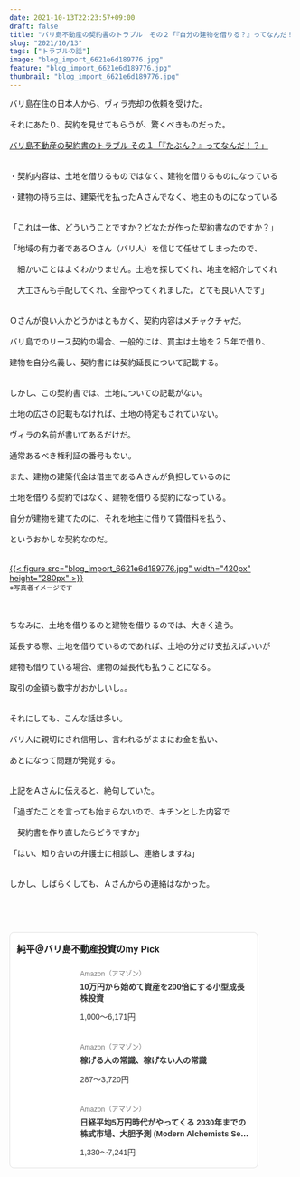 ```yaml
---
date: 2021-10-13T22:23:57+09:00
draft: false
title: "バリ島不動産の契約書のトラブル　その２「『自分の建物を借りる？』ってなんだ！？」"
slug: "2021/10/13"
tags: ["トラブルの話"]
image: "blog_import_6621e6d189776.jpg"
feature: "blog_import_6621e6d189776.jpg"
thumbnail: "blog_import_6621e6d189776.jpg"
---
```

<p>バリ島在住の日本人から、ヴィラ売却の依頼を受けた。<br/><br/>それにあたり、契約を見せてもらうが、驚くべきものだった。<br/><br/><a href="entry-12703462832.html#_=_" rel="noopener noreferrer" target="_blank">バリ島不動産の契約書のトラブル その１「『たぶん？』ってなんだ！？」</a><br/><br/><br/>・契約内容は、土地を借りるものではなく、建物を借りるものになっている<br/><br/>・建物の持ち主は、建築代を払ったＡさんでなく、地主のものになっている<br/><br/><br/>「これは一体、どういうことですか？どなたが作った契約書なのですか？」<br/><br/>「地域の有力者であるＯさん（バリ人）を信じて任せてしまったので、<br/><br/>　細かいことはよくわかりません。土地を探してくれ、地主を紹介してくれ<br/><br/>　大工さんも手配してくれ、全部やってくれました。とても良い人です」<br/><br/><br/>Ｏさんが良い人かどうかはともかく、契約内容はメチャクチャだ。<br/><br/>バリ島でのリース契約の場合、一般的には、買主は土地を２５年で借り、<br/><br/>建物を自分名義し、契約書には契約延長について記載する。<br/><br/><br/>しかし、この契約書では、土地についての記載がない。<br/><br/>土地の広さの記載もなければ、土地の特定もされていない。<br/><br/>ヴィラの名前が書いてあるだけだ。<br/><br/>通常あるべき権利証の番号もない。<br/><br/>また、建物の建築代金は借主であるＡさんが負担しているのに<br/><br/>土地を借りる契約ではなく、建物を借りる契約になっている。<br/><br/>自分が建物を建てたのに、それを地主に借りて賃借料を払う、<br/><br/>というおかしな契約なのだ。<br/><br/><br/><a href="blog_import_6621e6d189776.jpg">{{< figure src="blog_import_6621e6d189776.jpg" width="420px" height="280px" >}}</a><br/><span style="font-size:0.83em;">※写真者イメージです</span></p><p><br/><br/>ちなみに、土地を借りるのと建物を借りるのでは、大きく違う。<br/><br/>延長する際、土地を借りているのであれば、土地の分だけ支払えばいいが<br/><br/>建物も借りている場合、建物の延長代も払うことになる。<br/><br/>取引の金額も数字がおかしいし。。<br/><br/><br/>それにしても、こんな話は多い。<br/><br/>バリ人に親切にされ信用し、言われるがままにお金を払い、<br/><br/>あとになって問題が発覚する。<br/><br/><br/>上記をＡさんに伝えると、絶句していた。<br/><br/>「過ぎたことを言っても始まらないので、キチンとした内容で<br/><br/>　契約書を作り直したらどうですか」<br/><br/>「はい、知り合いの弁護士に相談し、連絡しますね」<br/><br/><br/>しかし、しばらくしても、Ａさんからの連絡はなかった。</p><p> </p><p> </p><div class="pickCreative_root" style="font-size:0"><section class="myPick_block" contenteditable="false" style="background:#fff;font-family:ヒラギノ角ゴ Pro W3, Hiragino Kaku Gothic Pro, ＭＳ Ｐゴシック, Helvetica, Arial, sans-serif;border:1px solid #E2E2E2;box-sizing:border-box;border-radius:8px;padding:16px 12px;max-width:100%;width:440px;display:inline-block;text-align:left"><h2 class="myPick_title" style="font-weight:bold;font-size:16px;margin:0 0 20px">純平＠バリ島不動産投資のmy Pick</h2><div><article class="myPick_item" style="margin-top:24px"><a class="myPick_link" data-df-item-id="4866801174" data-img-url="https://p.odsyms15.com/mTx9A1sZcX1d62AvfbFqs7" data-item-id="AZ000001" data-layout-type="102" style="display:-webkit-box; display: flex;max-width:100%;text-decoration:none;line-height:1;font-weight:normal;font-style:normal;word-break:break-all" target="_blank" data-aid="yZGFSYOzLmadrjri00ImD4" id="yZGFSYOzLmadrjri00ImD4" href="click?aid=yZGFSYOzLmadrjri00ImD4"><div class="myPick_imgWrapper" style="position:relative;margin-right:16px;flex-shrink:0;width:96px;height:96px;border-radius:4px;overflow:hidden"><img alt="" class="myPick_img" data-img="affiliate" height="96px" src="data:image/svg+xml;charset=utf-8,%3Csvg%20xmlns%3D%22http%3A%2F%2Fwww.w3.org%2F2000%2Fsvg%22%20title%3D%22Placeholder%20for%20Images%22%20role%3D%22presentation%22%20viewBox%3D%220%200%201%201%22%20%2F%3E" style="width:auto;height:auto;margin:auto; margin: auto;position:absolute;top:0;left:0;right:0;bottom:0;max-width:100%;max-height:100%;-o-object-fit:contain;object-fit:contain" width="96px" data-src="https://p.odsyms15.com/mTx9A1sZcX1d62AvfbFqs7"/><noscript><img alt="" class="myPick_img" data-img="affiliate" height="96px" src="https://p.odsyms15.com/mTx9A1sZcX1d62AvfbFqs7" style="width:auto;height:auto;margin:auto; margin: auto;position:absolute;top:0;left:0;right:0;bottom:0;max-width:100%;max-height:100%;-o-object-fit:contain;object-fit:contain" width="96px"></noscript></div><div class="myPick_itemInfo" style="display:-webkit-box; display: flex;-webkit-box-orient:vertical;-webkit-box-direction:normal;flex-direction:column;-webkit-box-pack:center;justify-content:center"><div class="myPick_demand" style="color:#757575;font-size:12px">Amazon（アマゾン）</div><div class="myPick_itemTitle" style="-webkit-box-orient:vertical;display:-webkit-box;font-weight:bold; fontWeight: bold;-webkit-line-clamp:2;overflow:hidden;font-size:14px;line-height:1.4;color:#333333;margin:8px 0 16px">10万円から始めて資産を200倍にする小型成長株投資</div><div class="myPick_price" style="font-size:14px;color:#333333">1,000〜6,171円</div></div></a></article><article class="myPick_item" style="margin-top:24px"><a class="myPick_link" data-df-item-id="4802110227" data-img-url="https://p.odsyms15.com/AlO6Havfb71fjIkVViQlgj" data-item-id="AZ000001" data-layout-type="102" style="display:-webkit-box; display: flex;max-width:100%;text-decoration:none;line-height:1;font-weight:normal;font-style:normal;word-break:break-all" target="_blank" data-aid="vIAtgRzar3xj0ONAKmpzNI" id="vIAtgRzar3xj0ONAKmpzNI" href="click?aid=vIAtgRzar3xj0ONAKmpzNI"><div class="myPick_imgWrapper" style="position:relative;margin-right:16px;flex-shrink:0;width:96px;height:96px;border-radius:4px;overflow:hidden"><img alt="" class="myPick_img" data-img="affiliate" height="96px" src="data:image/svg+xml;charset=utf-8,%3Csvg%20xmlns%3D%22http%3A%2F%2Fwww.w3.org%2F2000%2Fsvg%22%20title%3D%22Placeholder%20for%20Images%22%20role%3D%22presentation%22%20viewBox%3D%220%200%201%201%22%20%2F%3E" style="width:auto;height:auto;margin:auto; margin: auto;position:absolute;top:0;left:0;right:0;bottom:0;max-width:100%;max-height:100%;-o-object-fit:contain;object-fit:contain" width="96px" data-src="https://p.odsyms15.com/AlO6Havfb71fjIkVViQlgj"/><noscript><img alt="" class="myPick_img" data-img="affiliate" height="96px" src="https://p.odsyms15.com/AlO6Havfb71fjIkVViQlgj" style="width:auto;height:auto;margin:auto; margin: auto;position:absolute;top:0;left:0;right:0;bottom:0;max-width:100%;max-height:100%;-o-object-fit:contain;object-fit:contain" width="96px"></noscript></div><div class="myPick_itemInfo" style="display:-webkit-box; display: flex;-webkit-box-orient:vertical;-webkit-box-direction:normal;flex-direction:column;-webkit-box-pack:center;justify-content:center"><div class="myPick_demand" style="color:#757575;font-size:12px">Amazon（アマゾン）</div><div class="myPick_itemTitle" style="-webkit-box-orient:vertical;display:-webkit-box;font-weight:bold; fontWeight: bold;-webkit-line-clamp:2;overflow:hidden;font-size:14px;line-height:1.4;color:#333333;margin:8px 0 16px">稼げる人の常識、稼げない人の常識</div><div class="myPick_price" style="font-size:14px;color:#333333">287〜3,720円</div></div></a></article><article class="myPick_item" style="margin-top:24px"><a class="myPick_link" data-df-item-id="4775991787" data-img-url="https://p.odsyms15.com/aqB0oGpCY13f9jhvzhB6P5" data-item-id="AZ000001" data-layout-type="102" style="display:-webkit-box; display: flex;max-width:100%;text-decoration:none;line-height:1;font-weight:normal;font-style:normal;word-break:break-all" target="_blank" data-aid="mtqSUEG5ZznSOj27yicfW3" id="mtqSUEG5ZznSOj27yicfW3" href="click?aid=mtqSUEG5ZznSOj27yicfW3"><div class="myPick_imgWrapper" style="position:relative;margin-right:16px;flex-shrink:0;width:96px;height:96px;border-radius:4px;overflow:hidden"><img alt="" class="myPick_img" data-img="affiliate" height="96px" src="data:image/svg+xml;charset=utf-8,%3Csvg%20xmlns%3D%22http%3A%2F%2Fwww.w3.org%2F2000%2Fsvg%22%20title%3D%22Placeholder%20for%20Images%22%20role%3D%22presentation%22%20viewBox%3D%220%200%201%201%22%20%2F%3E" style="width:auto;height:auto;margin:auto; margin: auto;position:absolute;top:0;left:0;right:0;bottom:0;max-width:100%;max-height:100%;-o-object-fit:contain;object-fit:contain" width="96px" data-src="https://p.odsyms15.com/aqB0oGpCY13f9jhvzhB6P5"/><noscript><img alt="" class="myPick_img" data-img="affiliate" height="96px" src="https://p.odsyms15.com/aqB0oGpCY13f9jhvzhB6P5" style="width:auto;height:auto;margin:auto; margin: auto;position:absolute;top:0;left:0;right:0;bottom:0;max-width:100%;max-height:100%;-o-object-fit:contain;object-fit:contain" width="96px"></noscript></div><div class="myPick_itemInfo" style="display:-webkit-box; display: flex;-webkit-box-orient:vertical;-webkit-box-direction:normal;flex-direction:column;-webkit-box-pack:center;justify-content:center"><div class="myPick_demand" style="color:#757575;font-size:12px">Amazon（アマゾン）</div><div class="myPick_itemTitle" style="-webkit-box-orient:vertical;display:-webkit-box;font-weight:bold; fontWeight: bold;-webkit-line-clamp:2;overflow:hidden;font-size:14px;line-height:1.4;color:#333333;margin:8px 0 16px">日経平均5万円時代がやってくる 2030年までの株式市場、大胆予測 (Modern Alchemists Series No. 163)</div><div class="myPick_price" style="font-size:14px;color:#333333">1,330〜7,241円</div></div></a></article></div></section></div><p> </p>


